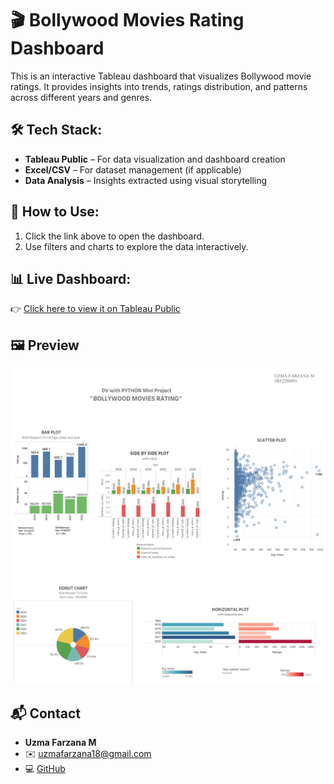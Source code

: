 # 🎬 Bollywood Movies Rating Dashboard

This is an interactive Tableau dashboard that visualizes Bollywood movie ratings. It provides insights into trends, ratings distribution, and patterns across different years and genres.

## 🛠 Tech Stack:

- **Tableau Public** – For data visualization and dashboard creation
- **Excel/CSV** – For dataset management (if applicable)
- **Data Analysis** – Insights extracted using visual storytelling

## 📂 How to Use:

1. Click the link above to open the dashboard.
2. Use filters and charts to explore the data interactively.

## 📊 Live Dashboard:  

👉 [Click here to view it on Tableau Public](https://public.tableau.com/app/profile/uzma.farzana.m/viz/uzmafarzanam1rf22is093/BollywoodMoviesrating)

## 🖼 Preview

![Bollywood Movies Rating Dashboard](tableau-dashboard.png.png)


## 📬 Contact

- **Uzma Farzana M**
- ✉️ [uzmafarzana18@gmail.com](mailto:uzmafarzana18@gmail.com)
- 💻 [GitHub](https://github.com/03uzma)

